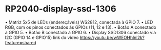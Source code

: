 # RP2040-display-ssd-1306
• Matriz 5x5 de LEDs (endereçáveis) WS2812, conectada à GPIO 7. • LED RGB, com os pinos conectados às GPIOs (11, 12 e 13). • Botão A conectado à GPIO 5. • Botão B conectado à GPIO 6. • Display SSD1306 conectado via I2C (GPIO 14 e GPIO15)
link do vídeo 
https://youtu.be/wWEOHhlni2k?feature=shared
